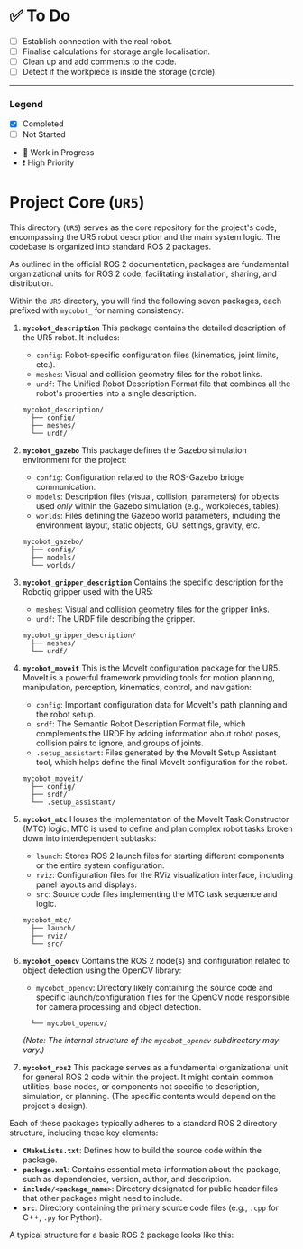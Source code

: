 # ✅ To Do
- [ ] Establish connection with the real robot.
- [ ] Finalise calculations for storage angle localisation.
- [ ] Clean up and add comments to the code.
- [ ] Detect if the workpiece is inside the storage (circle).
---
### Legend
-  [x] Completed
-  [ ] Not Started
- 🚧 Work in Progress
- ❗ High Priority

# Project Core (`UR5`)

This directory (`UR5`) serves as the core repository for the project's code, encompassing the UR5 robot description and the main system logic. The codebase is organized into standard ROS 2 packages.

As outlined in the official ROS 2 documentation, packages are fundamental organizational units for ROS 2 code, facilitating installation, sharing, and distribution.

Within the `UR5` directory, you will find the following seven packages, each prefixed with `mycobot_` for naming consistency:

1.  **`mycobot_description`**
    This package contains the detailed description of the UR5 robot. It includes:
    *   `config`: Robot-specific configuration files (kinematics, joint limits, etc.).
    *   `meshes`: Visual and collision geometry files for the robot links.
    *   `urdf`: The Unified Robot Description Format file that combines all the robot's properties into a single description.

    ```
    mycobot_description/
      ├── config/
      ├── meshes/
      └── urdf/
    ```

2.  **`mycobot_gazebo`**
    This package defines the Gazebo simulation environment for the project:
    *   `config`: Configuration related to the ROS-Gazebo bridge communication.
    *   `models`: Description files (visual, collision, parameters) for objects used *only* within the Gazebo simulation (e.g., workpieces, tables).
    *   `worlds`: Files defining the Gazebo world parameters, including the environment layout, static objects, GUI settings, gravity, etc.

    ```
    mycobot_gazebo/
      ├── config/
      ├── models/
      └── worlds/
    ```

3.  **`mycobot_gripper_description`**
    Contains the specific description for the Robotiq gripper used with the UR5:
    *   `meshes`: Visual and collision geometry files for the gripper links.
    *   `urdf`: The URDF file describing the gripper.

    ```
    mycobot_gripper_description/
      ├── meshes/
      └── urdf/
    ```

4.  **`mycobot_moveit`**
    This is the MoveIt configuration package for the UR5. MoveIt is a powerful framework providing tools for motion planning, manipulation, perception, kinematics, control, and navigation:
    *   `config`: Important configuration data for MoveIt's path planning and the robot setup.
    *   `srdf`: The Semantic Robot Description Format file, which complements the URDF by adding information about robot poses, collision pairs to ignore, and groups of joints.
    *   `.setup_assistant`: Files generated by the MoveIt Setup Assistant tool, which helps define the final MoveIt configuration for the robot.

    ```
    mycobot_moveit/
      ├── config/
      ├── srdf/
      └── .setup_assistant/
    ```

5.  **`mycobot_mtc`**
    Houses the implementation of the MoveIt Task Constructor (MTC) logic. MTC is used to define and plan complex robot tasks broken down into interdependent subtasks:
    *   `launch`: Stores ROS 2 launch files for starting different components or the entire system configuration.
    *   `rviz`: Configuration files for the RViz visualization interface, including panel layouts and displays.
    *   `src`: Source code files implementing the MTC task sequence and logic.

    ```
    mycobot_mtc/
      ├── launch/
      ├── rviz/
      └── src/
    ```

6.  **`mycobot_opencv`**
    Contains the ROS 2 node(s) and configuration related to object detection using the OpenCV library:
    *   `mycobot_opencv`: Directory likely containing the source code and specific launch/configuration files for the OpenCV node responsible for camera processing and object detection.

    ```    mycobot_opencv/
      └── mycobot_opencv/ 
    ```
    *(Note: The internal structure of the `mycobot_opencv` subdirectory may vary.)*

7.  **`mycobot_ros2`**
    This package serves as a fundamental organizational unit for general ROS 2 code within the project. It might contain common utilities, base nodes, or components not specific to description, simulation, or planning. (The specific contents would depend on the project's design).

Each of these packages typically adheres to a standard ROS 2 directory structure, including these key elements:

*   **`CMakeLists.txt`**: Defines how to build the source code within the package.
*   **`package.xml`**: Contains essential meta-information about the package, such as dependencies, version, author, and description.
*   **`include/<package_name>`**: Directory designated for public header files that other packages might need to include.
*   **`src`**: Directory containing the primary source code files (e.g., `.cpp` for C++, `.py` for Python).

A typical structure for a basic ROS 2 package looks like this:

